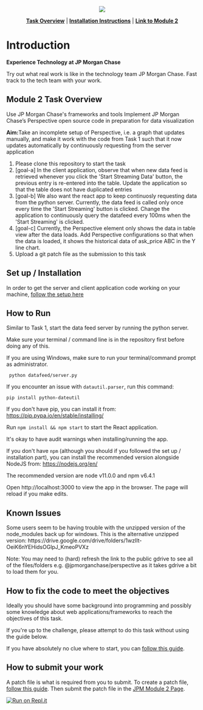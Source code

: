 <p align="center">
<a href="https://www.insidesherpa.com/virtual-internships/prototype/R5iK7HMxJGBgaSbvk/Technology%20Virtual%20Experience" target="_blank">
<img src="https://insidesherpa-assets.s3-ap-southeast-2.amazonaws.com/icons/jpmorgan/github+repo+images/jpmc+github+img.png">
	</a>
</p>

<p align="center"> 
	<b><a href="#task">Task Overview</a></b>
	|
	<b><a href="#installation">Installation Instructions</a></b>
	| 
	<b><a href="https://www.insidesherpa.com/modules/R5iK7HMxJGBgaSbvk/88AisH7iuw3L5N5ig" target="_blank">Link to Module 2</a></b>

<h1> Introduction</h1> 
<b> Experience Technology at JP Morgan Chase </b>
<p>Try out what real work is like in the technology team JP Morgan Chase. Fast track to the tech team with your work.</p>

<h2 id="task"> Module 2 Task Overview </h2>
<p>Use JP Morgan Chase's frameworks and tools
Implement JP Morgan Chase’s Perspective open source code in preparation for data visualization</p>
<p> <b>Aim:</b>Take an incomplete setup of Perspective, i.e. a graph that updates manually, and make it work with the code from Task 1 such that it now updates automatically by continuously requesting from the server application</p>

<ol>
	<li>Please clone this repository to start the task</li>
	<li>[goal-a] In the client application, observe that when new data feed is retrieved whenever you click the 'Start Streaming Data' button, the previous entry is re-entered into the table. Update the application so that the table does not have duplicated entries</li>
	<li>[goal-b] We also want the react app to keep continuosly requesting data from the python server. Currently, the data feed is called only once every time the 'Start Streaming' button is clicked. Change the application to continuously query the datafeed every 100ms when the 'Start Streaming' is clicked.</li>
	<li>[goal-c] Currently, the Perspective element only shows the data in table view after the data loads. Add Perspective configurations so that when the data is loaded, it shows the historical data of ask_price ABC in the Y line chart.</li>
	<li>Upload a git patch file as the submission to this task</li>	
</ol>

<h2 id="installation" >Set up / Installation</h2>
<p>In order to get the server and client application code working on your machine, <a href="https://insidesherpa.s3.amazonaws.com/vinternships/companyassets/Sj7temL583QAYpHXD/setup_devenv_m2_v8.pdf">follow the setup here</a></p>


<h2>How to Run</h2>

<p>Similar to Task 1, start the data feed server by running the python server.</p> 
<p>Make sure your terminal / command line is in the repository first before doing any of this.</p>
<p>If you are using Windows, make sure to run your terminal/command prompt as administrator.</p>

<code> python datafeed/server.py </code>

If you encounter an issue with `datautil.parser`, run this command: 

	pip install python-dateutil

If you don't have pip, you can install it from: https://pip.pypa.io/en/stable/installing/

Run <code>npm install && npm start</code> to start the React application.

It's okay to have audit warnings when installing/running the app.

If you don't have `npm` (although you should if you followed the set up / installation part), you can install the recommended version alongside NodeJS from: https://nodejs.org/en/

The recommended version are node v11.0.0 and npm v6.4.1

Open http://localhost:3000 to view the app in the browser. The page will reload if you make edits.

<h2>Known Issues</h2>
Some users seem to be having trouble with the unzipped version of the node_modules back up for windows. 
This is the alternative unzipped version:
https://drive.google.com/drive/folders/1wzIlt-OeiK6nYEHidsOGlpJ_KmeoPVXz

Note: You may need to (hard) refresh the link to the public gdrive to see all of the files/folders e.g. @jpmorganchase/perspective as it takes gdrive a bit to load them for you.

<h2>How to fix the code to meet the objectives</h2>
<p>Ideally you should have some background into programming and possibly some knowledge about web applications/frameworks to reach the objectives of this task.</p>
<p> If you're up to the challenge, please attempt to do this task without using the guide below.</p>
<p>If you have absolutely no clue where to start, you can <a href="https://insidesherpa.s3.amazonaws.com/vinternships/companyassets/Sj7temL583QAYpHXD/making_changes_m2_v2.pdf">follow this guide</a>.</p>

<h2>How to submit your work</h2>
<p>A patch file is what is required from you to submit. To create a patch file, <a href="https://insidesherpa.s3.amazonaws.com/vinternships/companyassets/Sj7temL583QAYpHXD/create_patch_file_v3a.pdf">follow this guide</a>. Then submit the patch file in the <a href="https://www.insidesherpa.com/modules/R5iK7HMxJGBgaSbvk/88AisH7iuw3L5N5ig">JPM Module 2 Page</a>.</p>

[![Run on Repl.it](https://repl.it/badge/github/insidesherpa/JPMC-tech-task-2)](https://repl.it/github/insidesherpa/JPMC-tech-task-2)